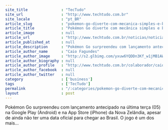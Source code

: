 ```yaml
---
site_title               : "TecTudo"
site_url                 : "http://www.techtudo.com.br"
site_locale              : "pt_BR"
article_slug             : "pokemon-go-diverte-com-mecanica-simples-e-bons-graficos-veja-teste"
article_title            : "Pokémon Go diverte com mecânica simples e bons gráficos; veja teste"
article_image            : null
article_url              : "http://www.techtudo.com.br/noticias/noticia/2016/07/pokemon-go-diverte-com-mecanica-simples-e-bons-graficos-veja-teste.html"
article_published_at     : null
article_description      : "Pokémon Go surpreendeu com lançamento antecipado na última terça (05) na Google Play (Android) e na App Store (iPhone) da Nova Zelândia, apesar de ainda não ter uma data oficial para chegar ao Brasil. O jogo é um dos mais..."
article_author_name      : "Caio Fagundes"
article_author_image     : "http://s2.glbimg.com/yxuw6YQDDn3Kf_w1jMB1AWUzGtg=/30x30/s2.glbimg.com/33UNo3op7DiBMaGs01Sr2JOpLFc=/0x0:282x282/140x140/s.glbimg.com/po/tt2/f/original/2015/10/15/10500589_994621320582195_2707894945925335038_n.jpg"
article_author_biography : null
article_author_profile   : "http://www.techtudo.com.br/colaborador/caio-fagundes.html"
article_author_facebook  : null
article_author_twitter   : null
category                 : ['business']
tags                     : ['TecTudo']
permalink                : "/:categories/pokemon-go-diverte-com-mecanica-simples-e-bons-graficos-veja-teste/"
layout                   : post
---
```


Pokémon Go surpreendeu com lançamento antecipado na última terça (05) na Google Play (Android) e na App Store (iPhone) da Nova Zelândia, apesar de ainda não ter uma data oficial para chegar ao Brasil. O jogo é um dos mais...
